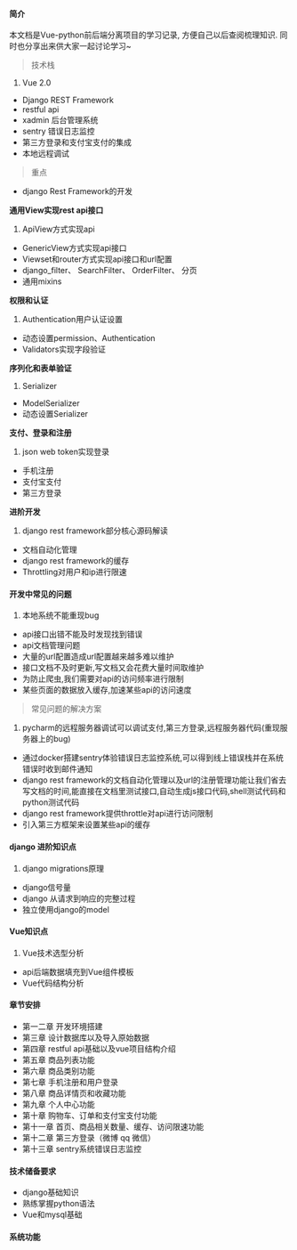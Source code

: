 #### 简介

本文档是Vue-python前后端分离项目的学习记录, 方便自己以后查阅梳理知识. 同时也分享出来供大家一起讨论学习~

> 技术栈

1. Vue 2.0
- Django REST Framework
- restful api
- xadmin 后台管理系统
- sentry 错误日志监控
- 第三方登录和支付宝支付的集成
- 本地远程调试

> 重点

- django Rest Framework的开发

**通用View实现rest api接口**

1. ApiView方式实现api
- GenericView方式实现api接口
- Viewset和router方式实现api接口和url配置
- django_filter、 SearchFilter、 OrderFilter、 分页
- 通用mixins

**权限和认证**

1. Authentication用户认证设置
- 动态设置permission、Authentication
- Validators实现字段验证

**序列化和表单验证**

1. Serializer
- ModelSerializer
- 动态设置Serializer

**支付、登录和注册**

1. json web token实现登录
- 手机注册
- 支付宝支付
- 第三方登录

**进阶开发**

1. django rest framework部分核心源码解读
- 文档自动化管理
- django rest framework的缓存
- Throttling对用户和ip进行限速

#### 开发中常见的问题
1. 本地系统不能重现bug
- api接口出错不能及时发现找到错误
- api文档管理问题
- 大量的url配置造成url配置越来越多难以维护
- 接口文档不及时更新,写文档又会花费大量时间取维护
- 为防止爬虫,我们需要对api的访问频率进行限制
- 某些页面的数据放入缓存,加速某些api的访问速度

> 常见问题的解决方案

1. pycharm的远程服务器调试可以调试支付,第三方登录,远程服务器代码(重现服务器上的bug)
- 通过docker搭建sentry体验错误日志监控系统,可以得到线上错误栈并在系统错误时收到邮件通知
- django rest framework的文档自动化管理以及url的注册管理功能让我们省去写文档的时间,能直接在文档里测试接口,自动生成js接口代码,shell测试代码和python测试代码
- django rest framework提供throttle对api进行访问限制
- 引入第三方框架来设置某些api的缓存

#### django 进阶知识点
1. django migrations原理
- django信号量
- django 从请求到响应的完整过程
- 独立使用django的model

#### Vue知识点
1. Vue技术选型分析
- api后端数据填充到Vue组件模板
- Vue代码结构分析

#### 章节安排
- 第一二章 开发环境搭建
- 第三章 设计数据库以及导入原始数据
- 第四章 restful api基础以及vue项目结构介绍
- 第五章 商品列表功能
- 第六章 商品类别功能
- 第七章 手机注册和用户登录
- 第八章 商品详情页和收藏功能
- 第九章 个人中心功能
- 第十章 购物车、订单和支付宝支付功能
- 第十一章 首页、商品相关数量、缓存、访问限速功能
- 第十二章 第三方登录（微博 qq 微信）
- 第十三章 sentry系统错误日志监控

#### 技术储备要求
- django基础知识
- 熟练掌握python语法
- Vue和mysql基础

#### 系统功能

